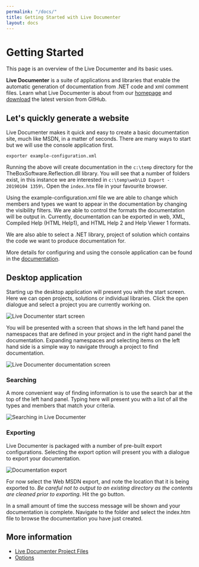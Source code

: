 ```yaml
---
permalink: "/docs/"
title: Getting Started with Live Documenter
layout: docs
---
```


# Getting Started

This page is an overview of the Live Documenter and its basic uses.

__Live Documenter__ is a suite of applications and libraries that enable the automatic generation of documentation
from .NET code and xml comment files. Learn what Live Documenter is about from our [homepage](/) and [download](https://github.com/barry-jones/live-documenter/releases/tag/v2.0.5) the latest version from GitHub.

## Let's quickly generate a website

Live Documenter makes it quick and easy to create a basic documentation site, much like MSDN, in a matter of seconds. There are many
ways to start but we will use the console application first.

```shell
exporter example-configuration.xml
```

Running the above will create documentation in the `c:\temp` directory for the TheBoxSoftware.Reflection.dll library. You will see that a number of folders exist, in this instance we are interested in `c:\temp\web\LD Export - 20190104 1359\`. Open the `index.htm` file in your favourite browser.

Using the example-configuration.xml file we are able to change which members and types we want to appear in the documentation by changing the
visibility filters. We are able to control the formats the documentation will be output in. Currently, documentation can be exported in web, XML,
Compiled Help (HTML Help1), and HTML Help 2 and Help Viewer 1 formats.

We are also able to select a .NET library, project of solution which contains the code we want to produce documentation for.

More details for configuring and using the console application can be found in the [documentation](/docs/application/exporter/).

## Desktop application
Starting up the desktop application will present you with the start screen. Here we can open projects, solutions or individual libraries. Click the open dialogue and select a project you are currently working on.

<div class="row justify-content-center">
    <img class="img-fluid" src="/assets/images/documentation/ld-start-screen.png" alt="Live Documenter start screen">
</div>

You will be presented with a screen that shows in the left hand panel the namespaces that are defined in your project and in the right hand panel the documentation. Expanding namespaces and selecting items on the left hand side is a simple way to navigate through a project to find documentation.

<div class="row justify-content-center">
<img class="img-fluid" src="/assets/images/documentation/ld-open-docs.png" alt="Live Documenter documentation screen">
</div>

### Searching
A more convenient way of finding information is to use the search bar at the top of the left hand panel. Typing here will present you with a list of all the types and members that match your criteria.

<div class="row justify-content-center">
<img class="img-fluid" src="/assets/images/documentation/ld-search.png" alt="Searching in Live Documenter">
</div>

### Exporting
Live Documenter is packaged with a number of pre-built export configurations. Selecting the export option will present you with a dialogue to export your documentation.

<div class="row justify-content-center">
<img class="img-fluid" src="/assets/images/documentation/ld-export-dialogue.png" alt="Documentation export">
</div>

For now select the Web MSDN export, and note the location that it is being exported to. <em>Be careful not to output to an existing directory as the contents are cleaned prior to  exporting</em>. Hit the go button.

In a small amount of time the success message will be shown and your documentation is complete. Navigate to the folder and select the index.htm file to browse the documentation you have just created.

## More information
* [Live Documenter Project Files][ldproj-files]
* [Options][desktop-options]

[ldproj-files]: /docs/application/desktop/ldproj-files/
[desktop-options]: /docs/application/desktop/options/